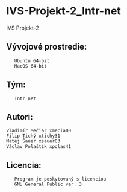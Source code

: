 # IVS-Projekt-2_Intr-net
IVS Projekt-2


Vývojové prostredie:
--------------------
       Ubuntu 64-bit
       MacOS 64-bit
       
 Tým:
 ----
       Intr_net
       
Autori:
-------
    Vladimír Mečiar xmecia00
    Filip Tichý xtichy31
    Matěj Šauer xsauer03
    Václav Polaštík xpolas41
    
Licencia:
--------
       Program je poskytovaný s licenciou 
       GNU General Public ver. 3
